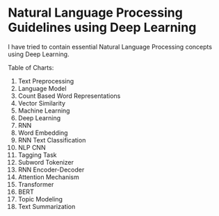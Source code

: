 # Natural Language Processing Guidelines using Deep Learning 

I have tried to contain essential Natural Language Processing concepts using Deep Learning. 

Table of Charts: 

1. Text Preprocessing
2. Language Model 
3. Count Based Word Representations 
4. Vector Similarity
5. Machine Learning 
6. Deep Learning 
7. RNN 
8. Word Embedding 
9. RNN Text Classification 
10. NLP CNN 
11. Tagging Task 
12. Subword Tokenizer 
13. RNN Encoder-Decoder 
14. Attention Mechanism 
15. Transformer
16. BERT 
17. Topic Modeling 
18. Text Summarization
